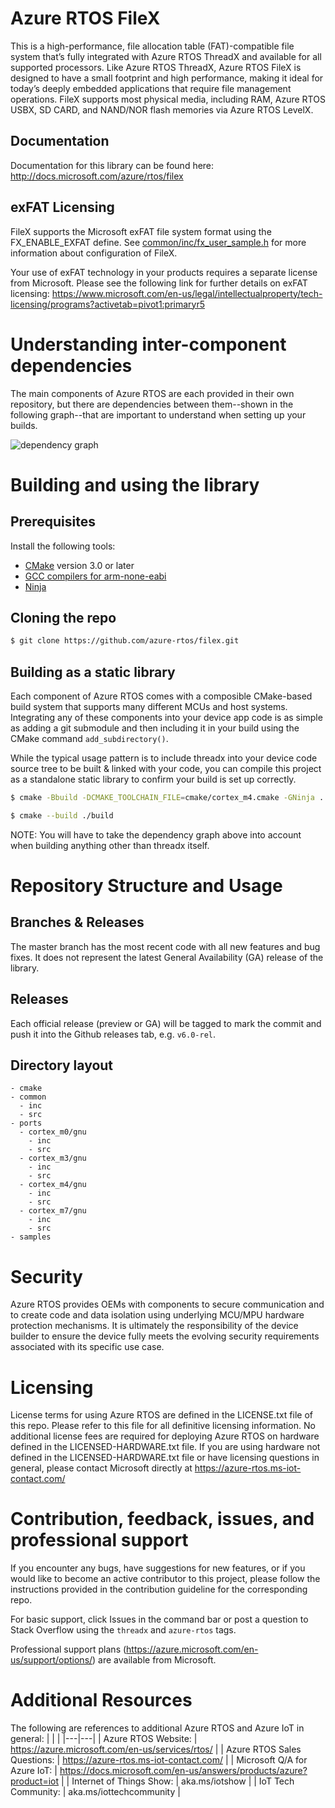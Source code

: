 # Azure RTOS FileX

This is a high-performance, file allocation table (FAT)-compatible file system that’s fully integrated with Azure RTOS ThreadX and available for all supported processors. Like Azure RTOS ThreadX, Azure RTOS FileX is designed to have a small footprint and high performance, making it ideal for today’s deeply embedded applications that require file management operations. FileX supports most physical media, including RAM, Azure RTOS USBX, SD CARD, and NAND/NOR flash memories via Azure RTOS LevelX.

## Documentation

Documentation for this library can be found here: http://docs.microsoft.com/azure/rtos/filex

## exFAT Licensing

FileX supports the Microsoft exFAT file system format using the FX_ENABLE_EXFAT define. See [common/inc/fx_user_sample.h](common/inc/fx_user_sample.h) for more information about configuration of FileX.

Your use of exFAT technology in your products requires a separate license from Microsoft. Please see the following link for further details on exFAT licensing: https://www.microsoft.com/en-us/legal/intellectualproperty/tech-licensing/programs?activetab=pivot1:primaryr5

# Understanding inter-component dependencies

The main components of Azure RTOS are each provided in their own repository, but there are dependencies between them--shown in the following graph--that are important to understand when setting up your builds.

![dependency graph](docs/deps.png)

# Building and using the library

## Prerequisites

Install the following tools:

* [CMake](https://cmake.org/download/) version 3.0 or later
* [GCC compilers for arm-none-eabi](https://developer.arm.com/tools-and-software/open-source-software/developer-tools/gnu-toolchain/gnu-rm/downloads)
* [Ninja](https://ninja-build.org/)

## Cloning the repo

```bash
$ git clone https://github.com/azure-rtos/filex.git
```

## Building as a static library

Each component of Azure RTOS comes with a composible CMake-based build system that supports many different MCUs and host systems. Integrating any of these components into your device app code is as simple as adding a git submodule and then including it in your build using the CMake command `add_subdirectory()`.

While the typical usage pattern is to include threadx into your device code source tree to be built & linked with your code, you can compile this project as a standalone static library to confirm your build is set up correctly.

```bash
$ cmake -Bbuild -DCMAKE_TOOLCHAIN_FILE=cmake/cortex_m4.cmake -GNinja .

$ cmake --build ./build
```

NOTE: You will have to take the dependency graph above into account when building anything other than threadx itself.

# Repository Structure and Usage

## Branches & Releases

The master branch has the most recent code with all new features and bug fixes. It does not represent the latest General Availability (GA) release of the library.

## Releases

Each official release (preview or GA) will be tagged to mark the commit and push it into the Github releases tab, e.g. `v6.0-rel`.

## Directory layout

```
- cmake
- common
  - inc
  - src
- ports
  - cortex_m0/gnu
    - inc
    - src
  - cortex_m3/gnu
    - inc
    - src
  - cortex_m4/gnu
    - inc
    - src
  - cortex_m7/gnu
    - inc
    - src
- samples
```
# Security

Azure RTOS provides OEMs with components to secure communication and to create code and data isolation using underlying MCU/MPU hardware protection mechanisms. It is ultimately the responsibility of the device builder to ensure the device fully meets the evolving security requirements associated with its specific use case.

# Licensing

License terms for using Azure RTOS are defined in the LICENSE.txt file of this repo. Please refer to this file for all definitive licensing information. No additional license fees are required for deploying Azure RTOS on hardware defined in the LICENSED-HARDWARE.txt file. If you are using hardware not defined in the LICENSED-HARDWARE.txt file or have licensing questions in general, please contact Microsoft directly at https://azure-rtos.ms-iot-contact.com/

# Contribution, feedback, issues, and professional support

If you encounter any bugs, have suggestions for new features, or if you would like to become an active contributor to this project, please follow the instructions provided in the contribution guideline for the corresponding repo.

For basic support, click Issues in the command bar or post a question to Stack Overflow using the `threadx` and `azure-rtos` tags.

Professional support plans (https://azure.microsoft.com/en-us/support/options/) are available from Microsoft.

# Additional Resources

The following are references to additional Azure RTOS and Azure IoT in general:
|   |   |
|---|---|
| Azure RTOS Website: | https://azure.microsoft.com/en-us/services/rtos/ |
| Azure RTOS Sales Questions: | https://azure-rtos.ms-iot-contact.com/ |
| Microsoft Q/A for Azure IoT: | https://docs.microsoft.com/en-us/answers/products/azure?product=iot |
| Internet of Things Show: | aka.ms/iotshow |
| IoT Tech Community: | aka.ms/iottechcommunity |
